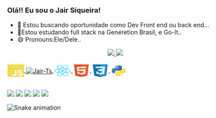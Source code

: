 ### Olá!! Eu sou o Jair Siqueira!



- 🔭 Estou buscando oportunidade como Dev Front end ou back end...
- 🌱Estou estudando full stack na Generetion Brasil, e Go-It..
- 😄 Pronouns:Ele/Dele..
<div align="center">
  <a href="https://github.com/JairSiqueiraJr">
  <img height="180em" src="https://github-readme-stats.vercel.app/api?username=JairSiqueiraJr&show_icons=true&theme=dark&include_all_commits=true&count_private=true"/>
  <img height="180em" src="https://github-readme-stats.vercel.app/api/top-langs/?username=JairSiqueiraJr&layout=compact&langs_count=7&theme=dark"/>
</div>
  <div style="display: inline_block"><br>
  <img align="center" alt="Jair-Js" height="30" width="40" src="https://raw.githubusercontent.com/devicons/devicon/master/icons/javascript/javascript-plain.svg">
  <img align="center" alt="Jair-Ts" height="30" width="40" src="https://icongr.am/devicon/java-original.svg?size=128&color=currentColor)">
  <img align="center" alt="Jair-React" height="30" width="40" src="https://raw.githubusercontent.com/devicons/devicon/master/icons/react/react-original.svg">
  <img align="center" alt="Jair-HTML" height="30" width="40" src="https://raw.githubusercontent.com/devicons/devicon/master/icons/html5/html5-original.svg">
  <img align="center" alt="Jair-CSS" height="30" width="40" src="https://raw.githubusercontent.com/devicons/devicon/master/icons/css3/css3-original.svg">
  <img align="center" alt="Jair-Python" height="30" width="40" src="https://raw.githubusercontent.com/devicons/devicon/master/icons/python/python-original.svg">
 
</div>
  
  ##
 
<div> 
  
  <a href="https://www.instagram.com/mjtdz/" target="_blank"><img src="https://img.shields.io/badge/-Instagram-%23E4405F?style=for-the-badge&logo=instagram&logoColor=white" target="_blank"></a>
 	<a href="https://www.twitch.tv/ciscosincero" target="_blank"><img src="https://img.shields.io/badge/Twitch-9146FF?style=for-the-badge&logo=twitch&logoColor=white" target="_blank"></a>
 <a href="https://discord.gg/JS Junior#9328" target="_blank"><img src="https://img.shields.io/badge/Discord-7289DA?style=for-the-badge&logo=discord&logoColor=white" target="_blank"></a> 
  <a href = "mailto:juniorwin67@gmail.com"><img src="https://img.shields.io/badge/-Gmail-%23333?style=for-the-badge&logo=gmail&logoColor=white" target="_blank"></a>
  <a href="https://www.linkedin.com/in/jair-siqueira-19b56721a/" target="_blank"><img src="https://img.shields.io/badge/-LinkedIn-%230077B5?style=for-the-badge&logo=linkedin&logoColor=white" target="_blank"></a> 
 
 
</div>
 
  
  ![Snake animation](https://github.com/JairSiqueiraJr/JairSiqueiraJr/blob/output/github-contribution-grid-snake.svg)

